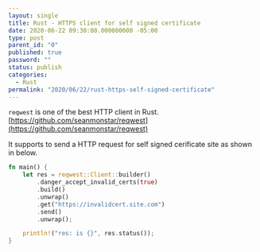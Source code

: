 ```yaml
---
layout: single
title: Rust - HTTPS client for self signed certificate
date: 2020-06-22 09:30:00.000000000 -05:00
type: post
parent_id: "0"
published: true
password: ""
status: publish
categories:
  - Rust
permalink: "2020/06/22/rust-https-self-signed-certificate"
---
```


`reqwest` is one of the best HTTP client in Rust.
[https://github.com/seanmonstar/reqwest](https://github.com/seanmonstar/reqwest)

It supports to send a HTTP request for self signed cerificate site as shown in below.

```rust
fn main() {
    let res = reqwest::Client::builder()
        .danger_accept_invalid_certs(true)
        .build()
        .unwrap()
        .get("https://invalidcert.site.com")
        .send()
        .unwrap();

    println!("res: is {}", res.status());
}
```
